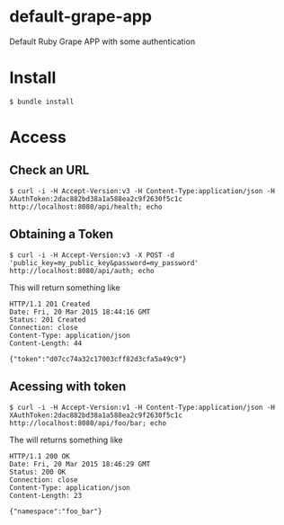 # default-grape-app
Default Ruby Grape APP with some authentication

# Install

```
$ bundle install
```

# Access

## Check an URL
```
$ curl -i -H Accept-Version:v3 -H Content-Type:application/json -H XAuthToken:2dac882bd38a1a588ea2c9f2630f5c1c http://localhost:8080/api/health; echo
```

## Obtaining a Token
```
$ curl -i -H Accept-Version:v3 -X POST -d 'public_key=my_public_key&password=my_password' http://localhost:8080/api/auth; echo
```

This will return something like
```
HTTP/1.1 201 Created
Date: Fri, 20 Mar 2015 18:44:16 GMT
Status: 201 Created
Connection: close
Content-Type: application/json
Content-Length: 44

{"token":"d07cc74a32c17003cff82d3cfa5a49c9"}
```

## Acessing with token
```
$ curl -i -H Accept-Version:v1 -H Content-Type:application/json -H XAuthToken:2dac882bd38a1a588ea2c9f2630f5c1c http://localhost:8080/api/foo/bar; echo
```

The will returns something like
```
HTTP/1.1 200 OK
Date: Fri, 20 Mar 2015 18:46:29 GMT
Status: 200 OK
Connection: close
Content-Type: application/json
Content-Length: 23

{"namespace":"foo_bar"}
```
